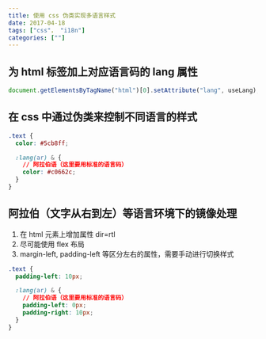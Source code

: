 ```yaml
---
title: 使用 css 伪类实现多语言样式
date: 2017-04-18
tags: ["css"， "i18n"]
categories: [""]
---
```


## 为 html 标签加上对应语言码的 lang 属性

```javascript
document.getElementsByTagName("html")[0].setAttribute("lang", useLang);
```

## 在 css 中通过伪类来控制不同语言的样式

```css
.text {
  color: #5cb8ff;

  :lang(ar) & {
    // 阿拉伯语（这里要用标准的语言码）
    color: #c0662c;
  }
}
```

## 阿拉伯（文字从右到左）等语言环境下的镜像处理

1. 在 html 元素上增加属性 dir=rtl
2. 尽可能使用 flex 布局
3. margin-left, padding-left 等区分左右的属性，需要手动进行切换样式

```css
.text {
  padding-left: 10px;

  :lang(ar) & {
    // 阿拉伯语（这里要用标准的语言码）
    padding-left: 0px;
    padding-right: 10px;
  }
}
```
